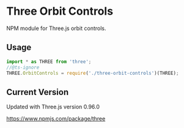# Three Orbit Controls

NPM module for Three.js orbit controls.

## Usage

```ts
import * as THREE from 'three';
//@ts-ignore
THREE.OrbitControls = require('./three-orbit-controls')(THREE);
```

## Current Version

Updated with Three.js version 0.96.0

https://www.npmjs.com/package/three
